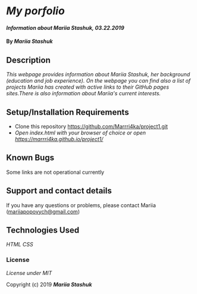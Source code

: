 # _My porfolio_

#### _Information about Mariia Stashuk, 03.22.2019_

#### By _**Mariia Stashuk**_

## Description

_This webpage provides information about Mariia Stashuk, her background (education and job experience).
On the webpage you can find also a list of projects Mariia has created with active links to their GitHub pages sites.There is also information about Mariia's current interests._


## Setup/Installation Requirements


* Clone this repository https://github.com/Marrri4ka/project1.git
* _Open index.html with your browser of choice or open https://marrri4ka.github.io/project1/_

## Known Bugs

Some links are not operational currently

## Support and contact details

If you have any questions or problems, please contact Mariia (mariiapopovych@gmail.com)

## Technologies Used

_HTML_
_CSS_

### License

*License under MIT*

Copyright (c) 2019 **_Mariia Stashuk_**
